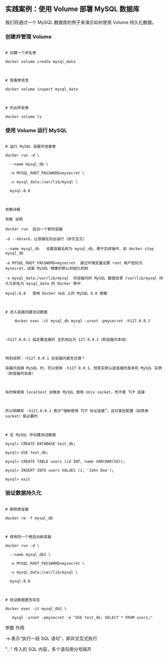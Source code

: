 ## 实践案例：使用 Volume 部署 MySQL 数据库

  

我们将通过一个 MySQL 数据库的例子来演示如何使用 Volume 持久化数据。

  

### 创建并管理 Volume

  

```shell

# 创建一个命名卷

docker volume create mysql_data

  

# 查看卷信息

docker volume inspect mysql_data

  

# 列出所有卷

docker volume ls

```

  

### 使用 Volume 运行 MySQL

  

```shell

# 运行 MySQL 容器并挂载卷

docker run -d \

  --name mysql_db \

  -e MYSQL_ROOT_PASSWORD=mysecret \

  -v mysql_data:/var/lib/mysql \

  mysql:8.0

  

参数详解

参数 说明

docker run  启动一个新的容器

-d --detach，让容器在后台运行（非交互式）

--name mysql_db   设置容器名称为 mysql_db，便于后续操作，如 docker stop mysql_db

-e MYSQL_ROOT_PASSWORD=mysecret  通过环境变量设置 root 用户密码为 mysecret，这是 MySQL 镜像的默认初始化机制

-v mysql_data:/var/lib/mysql  将容器内的 MySQL 数据目录 /var/lib/mysql 持久化到名为 mysql_data 的 Docker 卷中

mysql:8.0   使用 Docker Hub 上的 MySQL 8.0 镜像

  

# 进入容器创建测试数据

	docker exec -it mysql_db mysql -uroot -pmysecret -h127.0.0.1

  

-h127.0.0.1 指定要连接的 主机地址为 127.0.0.1（即容器内本地）

  

特别说明：-h127.0.0.1 在容器内是否合理？

容器内连接 MySQL 时，可以使用 -h127.0.0.1，但其实默认就连接的是本机 MySQL 实例（即容器内自身）

  

有时候使用 localhost 会触发 MySQL 使用 Unix socket，而不是 TCP 连接

  

所以明确写 -h127.0.0.1 表示“强制使用 TCP 协议连接”，这对某些配置（如禁用 socket）是必要的

  

# 在 MySQL 中创建测试数据

mysql> CREATE DATABASE test_db;

mysql> USE test_db;

mysql> CREATE TABLE users (id INT, name VARCHAR(50));

mysql> INSERT INTO users VALUES (1, 'John Doe');

mysql> exit

```

  

### 验证数据持久化

  

```shell

# 删除原容器

docker rm -f mysql_db

  

# 使用同一个卷启动新容器

docker run -d \

  --name mysql_db2 \

  -e MYSQL_ROOT_PASSWORD=mysecret \

  -v mysql_data:/var/lib/mysql \

  mysql:8.0

  

# 验证数据是否存在

docker exec -it mysql_db2 \

   mysql -uroot -pmysecret -e "USE test_db; SELECT * FROM users;"

```

  

参数 作用

-e 表示“执行一段 SQL 语句”，即非交互式执行

"..." 传入的 SQL 内容，多个语句用分号隔开